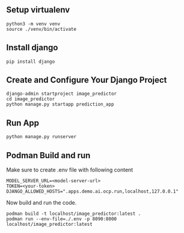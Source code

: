 ## Setup virtualenv
```
python3 -m venv venv
source ./venv/bin/activate
```

## Install django
```
pip install django
```

##  Create and Configure Your Django Project
```
django-admin startproject image_predictor
cd image_predictor
python manage.py startapp prediction_app
```

## Run App
```
python manage.py runserver
```

## Podman Build and run
Make sure to create .env file with following content
```
MODEL_SERVER_URL=<model-server-url>
TOKEN=<your-token>
DJANGO_ALLOWED_HOSTS=".apps.demo.ai.ocp.run,localhost,127.0.0.1"
```

Now build and run the code.
```
podman build -t localhost/image_predictor:latest .
podman run --env-file=./.env -p 8090:8000 localhost/image_predictor:latest
```